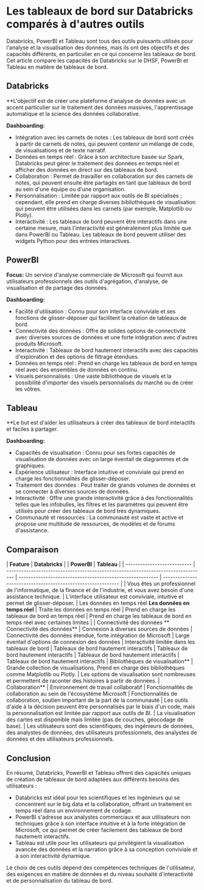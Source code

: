 # Les tableaux de bord sur Databricks comparés à d'autres outils

Databricks, PowerBI et Tableau sont tous des outils puissants utilisés pour l'analyse et la visualisation des données, mais ils ont des objectifs et des capacités différents, en particulier en ce qui concerne les tableaux de bord. Cet article compare les capacités de Databricks sur le DHSF, PowerBI et Tableau en matière de tableaux de bord.

## Databricks

**L'objectif est de créer une plateforme d'analyse de données avec un accent particulier sur le traitement des données massives, l'apprentissage automatique et la science des données collaborative.

**Dashboarding:**

* Intégration avec les carnets de notes : Les tableaux de bord sont créés à partir de carnets de notes, qui peuvent contenir un mélange de code, de visualisations et de texte narratif.
* Données en temps réel : Grâce à son architecture basée sur Spark, Databricks peut gérer le traitement des données en temps réel et afficher des données en direct sur des tableaux de bord.
* Collaboration : Permet de travailler en collaboration sur des carnets de notes, qui peuvent ensuite être partagés en tant que tableaux de bord au sein d'une équipe ou d'une organisation.
* Personnalisation : Limitée par rapport aux outils de BI spécialisés ; cependant, elle prend en charge diverses bibliothèques de visualisation qui peuvent être utilisées dans les carnets (par exemple, Matplotlib ou Plotly).
* Interactivité : Les tableaux de bord peuvent être interactifs dans une certaine mesure, mais l'interactivité est généralement plus limitée que dans PowerBI ou Tableau. Les tableaux de bord peuvent utiliser des widgets Python pour des entrées interactives.

## PowerBI

**Focus:** Un service d'analyse commerciale de Microsoft qui fournit aux utilisateurs professionnels des outils d'agrégation, d'analyse, de visualisation et de partage des données.

**Dashboarding:**

* Facilité d'utilisation : Connu pour son interface conviviale et ses fonctions de glisser-déposer qui facilitent la création de tableaux de bord.
* Connectivité des données : Offre de solides options de connectivité avec diverses sources de données et une forte intégration avec d'autres produits Microsoft.
* Interactivité : Tableaux de bord hautement interactifs avec des capacités d'exploration et des options de filtrage étendues.
* Données en temps réel : Prend en charge les tableaux de bord en temps réel avec des ensembles de données en continu.
* Visuels personnalisés : Une vaste bibliothèque de visuels et la possibilité d'importer des visuels personnalisés du marché ou de créer les vôtres.

## Tableau

**Le but est d'aider les utilisateurs à créer des tableaux de bord interactifs et faciles à partager.

**Dashboarding:**

* Capacités de visualisation : Connu pour ses fortes capacités de visualisation de données avec un large éventail de diagrammes et de graphiques.
* Expérience utilisateur : Interface intuitive et conviviale qui prend en charge les fonctionnalités de glisser-déposer.
* Traitement des données : Peut traiter de grands volumes de données et se connecter à diverses sources de données.
* Interactivité : Offre une grande interactivité grâce à des fonctionnalités telles que les infobulles, les filtres et les paramètres qui peuvent être utilisés pour créer des tableaux de bord très dynamiques.
* Communauté et ressources : La communauté est vaste et active et propose une multitude de ressources, de modèles et de forums d'assistance.

## Comparaison

| **Feature** | **Databricks** | | **PowerBI** | **Tableau** |
| --------------------------- | --------------------------------------------------------------------------------- | --------------------------------------------------------- | ------------------------------------------------------------ |
| Vous êtes un professionnel de l'informatique, de la finance et de l'industrie, et vous avez besoin d'une assistance technique.
| L'interface utilisateur est conviviale, intuitive et permet de glisser-déposer.
| Les données en temps réel **Les données en temps réel** | Traite les données en temps réel | Prend en charge les tableaux de bord en temps réel | Prend en charge les tableaux de bord en temps réel avec certaines limites |
| Connectivité des données ** Connectivité des données** | Connexion à diverses sources de données | Connectivité des données étendue, forte intégration de Microsoft | Large éventail d'options de connexion des données
| Interactivité limitée dans les tableaux de bord | Tableaux de bord hautement interactifs | Tableaux de bord hautement interactifs | Tableaux de bord hautement interactifs | Tableaux de bord hautement interactifs
| Bibliothèques de visualisation** | Grande collection de visualisations. Prend en charge des bibliothèques comme Matplotlib ou Plotly. | Les options de visualisation sont nombreuses et permettent de raconter des histoires à partir de données.
| Collaboration** | Environnement de travail collaboratif | Fonctionnalités de collaboration au sein de l'écosystème Microsoft | Fonctionnalités de collaboration, soutien important de la part de la communauté
| Les outils d'aide à la décision peuvent être personnalisés par le biais d'un code, mais la personnalisation est limitée par rapport aux outils de BI.
| La visualisation des cartes est disponible mais limitée (pas de couches, géocodage de base).
| Les utilisateurs sont des scientifiques, des ingénieurs de données, des analystes de données, des utilisateurs professionnels, des analystes de données et des utilisateurs professionnels.

## Conclusion

En résumé, Databricks, PowerBI et Tableau offrent des capacités uniques de création de tableaux de bord adaptées aux différents besoins des utilisateurs :

* Databricks est idéal pour les scientifiques et les ingénieurs qui se concentrent sur le big data et la collaboration, offrant un traitement en temps réel dans un environnement de codage.
* PowerBI s'adresse aux analystes commerciaux et aux utilisateurs non techniques grâce à son interface intuitive et à la forte intégration de Microsoft, ce qui permet de créer facilement des tableaux de bord hautement interactifs.
* Tableau est utile pour les utilisateurs qui privilégient la visualisation avancée des données et la narration grâce à sa conception conviviale et à son interactivité dynamique.

Le choix de ces outils dépend des compétences techniques de l'utilisateur, des exigences en matière de données et du niveau souhaité d'interactivité et de personnalisation du tableau de bord.
